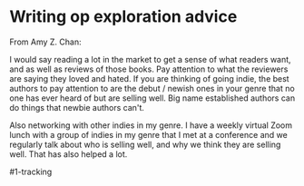 # Writing op exploration advice

From Amy Z. Chan: 

I would say reading a lot in the market to get a sense of what readers want, and as well as reviews of those books. Pay attention to what the reviewers are saying they loved and hated. If you are thinking of going indie, the best authors to pay attention to are the debut / newish ones in your genre that no one has ever heard of but are selling well. Big name established authors can do things that newbie authors can't.

Also networking with other indies in my genre. I have a weekly virtual Zoom lunch with a group of indies in my genre that I met at a conference and we regularly talk about who is selling well, and why we think they are selling well. That has also helped a lot.

#1-tracking